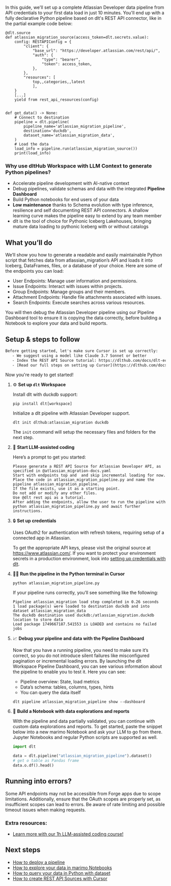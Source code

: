 In this guide, we'll set up a complete Atlassian Developer data pipeline from API credentials to your first data load in just 10 minutes. You'll end up with a fully declarative Python pipeline based on dlt's REST API connector, like in the partial example code below:

```python-outcome
@dlt.source
def atlassian_migration_source(access_token=dlt.secrets.value):
    config: RESTAPIConfig = {
        "client": {
            "base_url": "https://developer.atlassian.com/rest/api/",
            "auth": {
                "type": "bearer",
                "token": access_token,
            },
        },
        "resources": [
            top,,categories,,latest
            ],
    }
    [...]
    yield from rest_api_resources(config)


def get_data() -> None:
    # Connect to destination
    pipeline = dlt.pipeline(
        pipeline_name='atlassian_migration_pipeline',
        destination='duckdb',
        dataset_name='atlassian_migration_data', 
    )
    # Load the data
    load_info = pipeline.run(atlassian_migration_source())
    print(load_info) 
```

### Why use dltHub Workspace with LLM Context to generate Python pipelines?

- Accelerate pipeline development with AI-native context
- Debug pipelines, validate schemas and data with the integrated **Pipeline Dashboard**
- Build Python notebooks for end users of your data
- **Low maintenance** thanks to Schema evolution with type inference, resilience and self documenting REST API connectors. A shallow learning curve makes the pipeline easy to extend by any team member
- dlt is the tool of choice for Pythonic Iceberg Lakehouses, bringing mature data loading to pythonic Iceberg with or without catalogs

## What you’ll do

We’ll show you how to generate a readable and easily maintainable Python script that fetches data from atlassian_migration’s API and loads it into Iceberg, DataFrames, files, or a database of your choice. Here are some of the endpoints you can load:

- User Endpoints: Manage user information and permissions.
- Issue Endpoints: Interact with issues within projects.
- Group Endpoints: Manage groups and their members.
- Attachment Endpoints: Handle file attachments associated with issues.
- Search Endpoints: Execute searches across various resources.

You will then debug the Atlassian Developer pipeline using our Pipeline Dashboard tool to ensure it is copying the data correctly, before building a Notebook to explore your data and build reports.

## Setup & steps to follow

```default
Before getting started, let's make sure Cursor is set up correctly:
   - We suggest using a model like Claude 3.7 Sonnet or better
   - Index the REST API Source tutorial: https://dlthub.com/docs/dlt-ecosystem/verified-sources/rest_api/ and add it to context as **@dlt rest api**
   - [Read our full steps on setting up Cursor](https://dlthub.com/docs/dlt-ecosystem/llm-tooling/cursor-restapi#23-configuring-cursor-with-documentation)
```

Now you're ready to get started!

1. ⚙️ **Set up `dlt` Workspace**
    
    Install dlt with duckdb support:
    ```shell
    pip install dlt[workspace]
    ```

    Initialize a dlt pipeline with Atlassian Developer support.
    ```shell
    dlt init dlthub:atlassian_migration duckdb
    ```

    The `init` command will setup the necessary files and folders for the next step.
    
2. 🤠 **Start LLM-assisted coding**
    
    Here’s a prompt to get you started:
    
    ```prompt
    Please generate a REST API Source for Atlassian Developer API, as specified in @atlassian_migration-docs.yaml 
    Start with endpoints top and  and skip incremental loading for now. 
    Place the code in atlassian_migration_pipeline.py and name the pipeline atlassian_migration_pipeline. 
    If the file exists, use it as a starting point. 
    Do not add or modify any other files. 
    Use @dlt rest api as a tutorial. 
    After adding the endpoints, allow the user to run the pipeline with python atlassian_migration_pipeline.py and await further instructions.
    ```

    
3. 🔒 **Set up credentials** 
    
    Uses OAuth2 for authentication with refresh tokens, requiring setup of a connected app in Atlassian.
    
    To get the appropriate API keys, please visit the original source at https://www.atlassian.com/.
    If you want to protect your environment secrets in a production environment, look into [setting up credentials with dlt](https://dlthub.com/docs/walkthroughs/add_credentials).
    
4. 🏃‍♀️ **Run the pipeline in the Python terminal in Cursor**
    
    ```shell
    python atlassian_migration_pipeline.py
    ```
    
    If your pipeline runs correctly, you’ll see something like the following:
    
    ```shell
    Pipeline atlassian_migration load step completed in 0.26 seconds
    1 load package(s) were loaded to destination duckdb and into dataset atlassian_migration_data
    The duckdb destination used duckdb:/atlassian_migration.duckdb location to store data
    Load package 1749667187.541553 is LOADED and contains no failed jobs
    ```
    
5. 📈 **Debug your pipeline and data with the Pipeline Dashboard**

    Now that you have a running pipeline, you need to make sure it’s correct, so you do not introduce silent failures like misconfigured pagination or incremental loading errors. By launching the dlt Workspace Pipeline Dashboard, you can see various information about the pipeline to enable you to test it. Here you can see:
    - Pipeline overview: State, load metrics
    - Data’s schema: tables, columns, types, hints
    - You can query the data itself
    
    ```shell
    dlt pipeline atlassian_migration_pipeline show --dashboard
    ```
    
6. 🐍 **Build a Notebook with data explorations and reports**

    With the pipeline and data partially validated, you can continue with custom data explorations and reports. To get started, paste the snippet below into a new marimo Notebook and ask your LLM to go from there. Jupyter Notebooks and regular Python scripts are supported as well.

    
    ```python
    import dlt

   data = dlt.pipeline("atlassian_migration_pipeline").dataset()
   # get o table as Pandas frame
   data.o.df().head()
    ```

## Running into errors?

Some API endpoints may not be accessible from Forge apps due to scope limitations. Additionally, ensure that the OAuth scopes are properly set, as insufficient scopes can lead to errors. Be aware of rate limiting and possible timeout issues when making requests.

### Extra resources:

- [Learn more with our 1h LLM-assisted coding course!](https://www.youtube.com/watch?v=GGid70rnJuM)

## Next steps

- [How to deploy a pipeline](https://dlthub.com/docs/walkthroughs/deploy-a-pipeline)
- [How to explore your data in marimo Notebooks](https://dlthub.com/docs/general-usage/dataset-access/marimo)
- [How to query your data in Python with dataset](https://dlthub.com/docs/general-usage/dataset-access/dataset)
- [How to create REST API Sources with Cursor](https://dlthub.com/docs/dlt-ecosystem/llm-tooling/cursor-restapi)